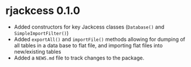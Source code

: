 # rjackcess 0.1.0

* Added constructors for key Jackcess classes (`Database()` and `SimpleImportFilter()`)
* Added `exportAll()` and `importFile()` methods allowing for dumping of all tables in a data base to flat file, and importing flat files into new/existing tables
* Added a `NEWS.md` file to track changes to the package.

